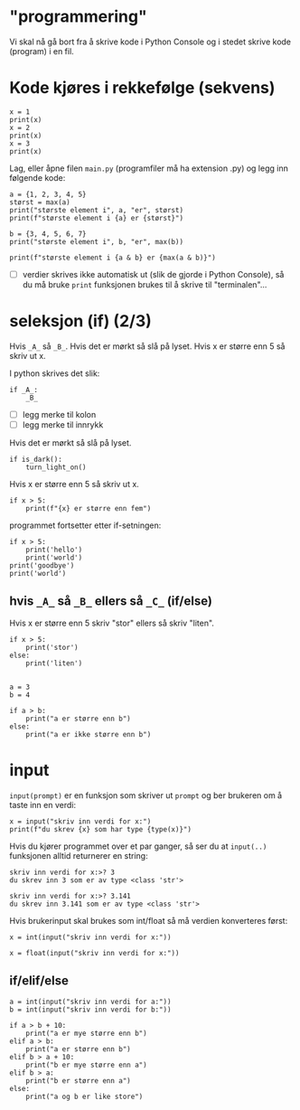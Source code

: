# "programmering"

Vi skal nå gå bort fra å skrive kode i Python Console og i stedet skrive 
kode (program) i en fil.

# Kode kjøres i rekkefølge (sekvens)

    x = 1
    print(x)
    x = 2 
    print(x)
    x = 3
    print(x)

Lag, eller åpne filen `main.py` (programfiler må ha extension .py) og legg inn
følgende kode:

    a = {1, 2, 3, 4, 5}
    størst = max(a)
    print("største element i", a, "er", størst)
    print(f"største element i {a} er {størst}")
    
    b = {3, 4, 5, 6, 7}
    print("største element i", b, "er", max(b))
    
    print(f"største element i {a & b} er {max(a & b)}")

- [ ] verdier skrives ikke automatisk ut (slik de gjorde i Python Console), så 
      du må bruke `print` funksjonen brukes til å skrive til "terminalen"...


# seleksjon (if) (2/3)

Hvis `_A_` så `_B_`.
Hvis det er mørkt så slå på lyset.
Hvis x er større enn 5 så skriv ut x.

I python skrives det slik:

    if _A_:
        _B_
   
- [ ] legg merke til kolon
- [ ] legg merke til innrykk

Hvis det er mørkt så slå på lyset.

    if is_dark():
        turn_light_on()

Hvis x er større enn 5 så skriv ut x.

    if x > 5:
        print(f"{x} er større enn fem")


programmet fortsetter etter if-setningen:

    if x > 5:
        print('hello')
        print('world')
    print('goodbye')
    print('world')
        

## hvis `_A_` så `_B_` ellers så `_C_`  (if/else)

Hvis x er større enn 5 skriv "stor" ellers så skriv "liten".

    if x > 5:
        print('stor')
    else:
        print('liten')


    a = 3
    b = 4
    
    if a > b:
        print("a er større enn b")
    else:
        print("a er ikke større enn b")    


# input

`input(prompt)` er en funksjon som skriver ut `prompt` og ber brukeren om å taste inn 
en verdi:

    x = input("skriv inn verdi for x:")
    print(f"du skrev {x} som har type {type(x)}")

Hvis du kjører programmet over et par ganger, så ser du at `input(..)` funksjonen alltid
returnerer en string:
    
    skriv inn verdi for x:>? 3
    du skrev inn 3 som er av type <class 'str'>

    skriv inn verdi for x:>? 3.141
    du skrev inn 3.141 som er av type <class 'str'>

Hvis brukerinput skal brukes som int/float så må verdien konverteres først:

    x = int(input("skriv inn verdi for x:"))

    x = float(input("skriv inn verdi for x:"))

## if/elif/else

    a = int(input("skriv inn verdi for a:"))
    b = int(input("skriv inn verdi for b:"))
    
    if a > b + 10:
        print("a er mye større enn b")
    elif a > b:
        print("a er større enn b")
    elif b > a + 10:
        print("b er mye større enn a")
    elif b > a:
        print("b er større enn a")
    else:
        print("a og b er like store")    
